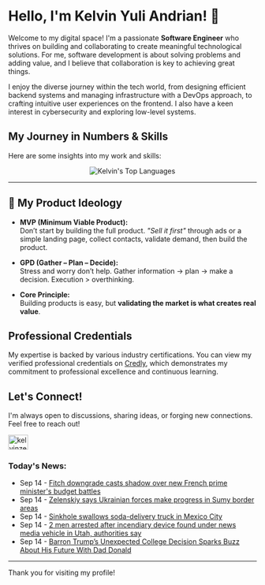 # Hello, I'm Kelvin Yuli Andrian! 👋

Welcome to my digital space! I'm a passionate **Software Engineer** who thrives on building and collaborating to create meaningful technological solutions. For me, software development is about solving problems and adding value, and I believe that collaboration is key to achieving great things.

I enjoy the diverse journey within the tech world, from designing efficient backend systems and managing infrastructure with a DevOps approach, to crafting intuitive user experiences on the frontend. I also have a keen interest in cybersecurity and exploring low-level systems.

## My Journey in Numbers & Skills

Here are some insights into my work and skills:

<p align="center">
  <img src="https://github-readme-stats.vercel.app/api/top-langs/?username=kelvinzer0&layout=compact&theme=radical" alt="Kelvin's Top Languages" />
</p>

---

## 🚀 My Product Ideology

- **MVP (Minimum Viable Product):**  
  Don’t start by building the full product. *"Sell it first"* through ads or a simple landing page, collect contacts, validate demand, then build the product.

- **GPD (Gather – Plan – Decide):**  
  Stress and worry don’t help. Gather information → plan → make a decision. Execution > overthinking.

- **Core Principle:**  
  Building products is easy, but **validating the market is what creates real value**.

## Professional Credentials

My expertise is backed by various industry certifications. You can view my verified professional credentials on [Credly](https://www.credly.com/users/kelvin-yuli-andrian/badges), which demonstrates my commitment to professional excellence and continuous learning.

## Let's Connect!

I'm always open to discussions, sharing ideas, or forging new connections. Feel free to reach out!

<p align="left">
    <a href="https://linkedin.com/in/kelvinzero" target="blank"><img align="center" src="https://cdn.jsdelivr.net/npm/simple-icons@3.0.1/icons/linkedin.svg" alt="kelvinzero" height="30" width="40" /></a>
</p>

### Today's News:

<!-- feed start -->
- Sep 14 - [Fitch downgrade casts shadow over new French prime minister's budget battles](https://finance.yahoo.com/news/fitch-downgrade-casts-shadow-over-220738631.html)
- Sep 14 - [Zelenskiy says Ukrainian forces make progress in Sumy border areas](https://www.yahoo.com/news/articles/zelenskiy-says-ukrainian-forces-progress-220510704.html)
- Sep 14 - [Sinkhole swallows soda-delivery truck in Mexico City](https://www.yahoo.com/news/videos/sinkhole-swallows-soda-delivery-truck-213751869.html)
- Sep 14 - [2 men arrested after incendiary device found under news media vehicle in Utah, authorities say](https://www.yahoo.com/news/articles/2-men-arrested-incendiary-device-210421342.html)
- Sep 14 - [Barron Trump’s Unexpected College Decision Sparks Buzz About His Future With Dad Donald](https://www.yahoo.com/entertainment/celebrity/articles/barron-trump-unexpected-college-decision-183252523.html)
<!-- feed end -->

---

Thank you for visiting my profile!
